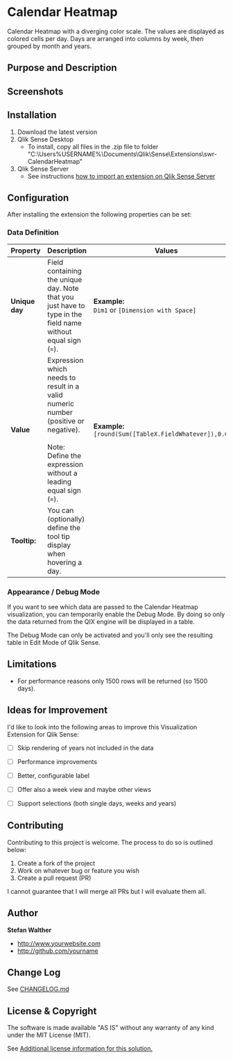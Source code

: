 # Calendar Heatmap
Calendar Heatmap with a diverging color scale. The values are displayed as colored cells per day. Days are arranged into columns by week, then grouped by month and years.

## Purpose and Description

## Screenshots

## Installation

1. Download the latest version
2. Qlik Sense Desktop
	* To install, copy all files in the .zip file to folder "C:\Users\%USERNAME%\Documents\Qlik\Sense\Extensions\swr-CalendarHeatmap"
3. Qlik Sense Server
	* See instructions [how to import an extension on Qlik Sense Server](http://help.qlik.com/sense/en-US/online/#../Subsystems/Qlik_Management_Console_help/Content/QMC_Resources_Extensions_AddingExtensions.htm?Highlight=extension)

## Configuration

After installing the extension the following properties can be set:

### Data Definition

Property 				| Description 						| Values
-----------------------	| ---------------------------------	| --------------------------
**Unique day**			| Field containing the unique day. Note that you just have to type in the field name without equal sign (`=`). | **Example:**<br/> `Dim1` or `[Dimension with Space]`
**Value**				| Expression which needs to result in a valid numeric number (positive or negative).<br/><br/>Note: Define the expression without a leading equal sign (`=`). | **Example:**<br/> `[round(Sum([TableX.FieldWhatever]),0.001)`
**Tooltip:**			| You can (optionally) define the tool tip display when hovering a day.

### Appearance / Debug Mode
If you want to see which data are passed to the Calendar Heatmap visualization, you can temporarily enable the Debug Mode. By doing so only the data returned from the QIX engine will be displayed in a table.

The Debug Mode can only be activated and you'll only see the resulting table in Edit Mode of Qlik Sense.

## Limitations
* For performance reasons only 1500 rows will be returned (so 1500 days).

## Ideas for Improvement
I'd like to look into the following areas to improve this Visualization Extension for Qlik Sense:

- [ ] Skip rendering of years not included in the data
- [ ] Performance improvements
- [ ] Better, configurable label
- [ ] Offer also a week view and maybe other views
- [ ] Support selections (both single days, weeks and years)


## Contributing
Contributing to this project is welcome. The process to do so is outlined below:

1. Create a fork of the project
2. Work on whatever bug or feature you wish
3. Create a pull request (PR)

I cannot guarantee that I will merge all PRs but I will evaluate them all.

## Author

**Stefan Walther**
* http://www.yourwebsite.com
* http://github.com/yourname


## Change Log

See [CHANGELOG.md](CHANGELOG.md)

## License & Copyright
The software is made available "AS IS" without any warranty of any kind under the MIT License (MIT).

See [Additional license information for this solution.](LICENSE.md)
